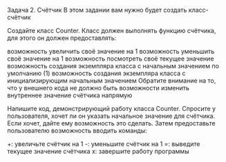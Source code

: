 Задача 2. Счётчик
В этом задании вам нужно будет создать класс-счётчик

Создайте класс Counter. Класс должен выполнять функцию счётчика, для этого он должен предоставлять:

возможность увеличить своё значение на 1
возможность уменьшить своё значение на 1
возможность посмотреть своё текущее значение
возможность создания экземпляра класса с начальным значением по умолчанию (1)
возможность создания экземпляра класса с инициализирующим начальным значением
Обратите внимание на то, что у внешнего кода не должно быть возможности изменить внутреннее значение счётчика напрямую

Напишите код, демонстрирующий работу класса Counter. Спросите у пользователя, хочет ли он указать начальное значение для счётчика. Если хочет, дайте ему возможность это сделать. Затем предоставьте пользователю возможность вводить команды:

+: увеличьте счётчик на 1
-: уменьшите счётчик на 1
=: выведите текущее значение счётчика
x: завершите работу программы